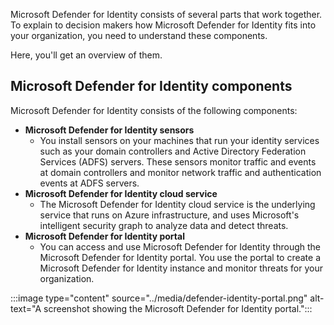 Microsoft Defender for Identity consists of several parts that work together. To explain to decision makers how Microsoft Defender for Identity fits into your organization, you need to understand these components.

Here, you'll get an overview of them.

## Microsoft Defender for Identity components

Microsoft Defender for Identity consists of the following components:

- **Microsoft Defender for Identity sensors**
  - You install sensors on your machines that run your identity services such as your domain controllers and Active Directory Federation Services (ADFS) servers. These sensors monitor traffic and events at domain controllers and monitor network traffic and authentication events at ADFS servers.
- **Microsoft Defender for Identity cloud service**
  - The Microsoft Defender for Identity cloud service is the underlying service that runs on Azure infrastructure, and uses Microsoft's intelligent security graph to analyze data and detect threats.
- **Microsoft Defender for Identity portal**
  - You can access and use Microsoft Defender for Identity through the Microsoft Defender for Identity portal.  You use the portal to create a Microsoft Defender for Identity instance and monitor threats for your organization.

:::image type="content" source="../media/defender-identity-portal.png" alt-text="A screenshot showing the Microsoft Defender for Identity portal.":::
